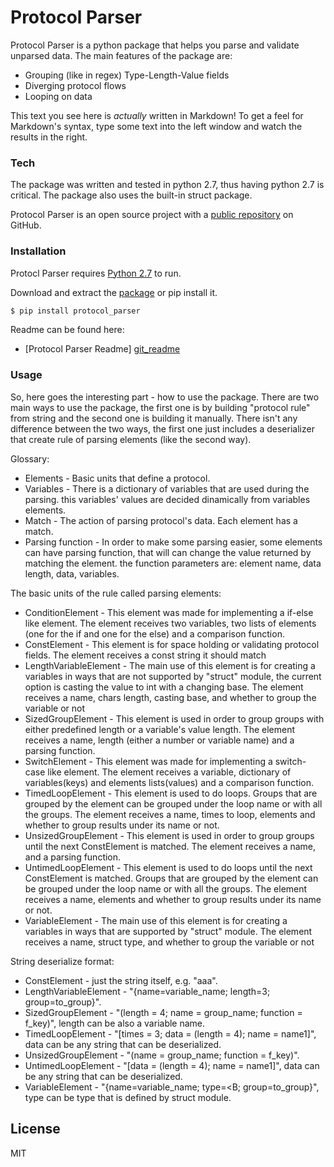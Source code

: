 # Protocol Parser


Protocol Parser is a python package that helps you parse and validate unparsed data.
The main features of the package are:

  - Grouping (like in regex) Type-Length-Value fields
  - Diverging protocol flows
  - Looping on data

This text you see here is *actually* written in Markdown! To get a feel for Markdown's syntax, type some text into the left window and watch the results in the right.

### Tech

The package was written and tested in python 2.7, thus having python 2.7 is critical.
The package also uses the built-in struct package.

Protocol Parser is an open source project with a [public repository][protocol_parser] on GitHub.

### Installation

Protocl Parser requires [Python 2.7](https://www.python.org/about/) to run.

Download and extract the [package][protocol_parser] or pip install it.


```sh
$ pip install protocol_parser
```

Readme can be found here:
* [Protocol Parser Readme] [git_readme]
 

### Usage

So, here goes the interesting part - how to use the package.
There are two main ways to use the package, the first one is by building "protocol rule"
from string and the second one is building it manually. There isn't any difference between the two ways, the first one
just includes a deserializer that create rule of parsing elements (like the second way).

Glossary:
- Elements - Basic units that define a protocol.
- Variables - There is a dictionary of variables that are used during the parsing. 
    this variables' values are decided dinamically from variables elements.
- Match - The action of parsing protocol's data. Each element has a match.
- Parsing function - In order to make some parsing easier, some elements can have parsing function,
    that will can change the value returned by matching the element.
    the function parameters are: element name, data length, data, variables.

The basic units of the rule called parsing elements:
* ConditionElement - This element was made for implementing a if-else like element.
    The element receives two variables, two lists of elements (one for the if and one for the else) and a comparison function.
* ConstElement - This element is for space holding or validating protocol fields.
    The element receives a const string it should match
* LengthVariableElement - The main use of this element is for creating a variables in ways that are not supported
    by "struct" module, the current option is casting the value to int with a changing base.
    The element receives a name, chars length, casting base, and whether to group the variable or not
* SizedGroupElement - This element is used in order to group groups with either predefined length or a variable's value length.
    The element receives a name, length (either a number or variable name) and a parsing function.
* SwitchElement - This element was made for implementing a switch-case like element.
    The element receives a variable, dictionary of variables(keys) and elements lists(values) and a comparison function.
* TimedLoopElement - This element is used to do loops. Groups that are grouped by the element can be grouped under the loop name or with all the groups.
    The element receives a name, times to loop, elements and whether to group results under its name or not.
* UnsizedGroupElement - This element is used in order to group groups until the next ConstElement is matched.
    The element receives a name, and a parsing function.
* UntimedLoopElement - This element is used to do loops until the next ConstElement is matched. Groups that are grouped by the element can be grouped under the loop name or with all the groups.
    The element receives a name, elements and whether to group results under its name or not.
* VariableElement - The main use of this element is for creating a variables in ways that are supported
    by "struct" module.
    The element receives a name, struct type, and whether to group the variable or not

String deserialize format:
* ConstElement - just the string itself, e.g. "aaa".
* LengthVariableElement - "{name=variable_name; length=3; group=to_group}".
* SizedGroupElement - "(length = 4; name = group_name; function = f_key)", length can be also a variable name.
* TimedLoopElement - "[times = 3; data = (length = 4); name = name1]", data can be any string that can be deserialized.
* UnsizedGroupElement - "(name = group_name; function = f_key)".
* UntimedLoopElement - "[data = (length = 4); name = name1]", data can be any string that can be deserialized.
* VariableElement - "{name=variable_name; type=<B; group=to_group}", type can be type that is defined by struct module.

License
----

MIT


   [protocol_parser]: <https://github.com/matan1008/protocol_parser>
   [git_readme]: <https://github.com/matan1008/protocol_parser/blob/master/README.md>
